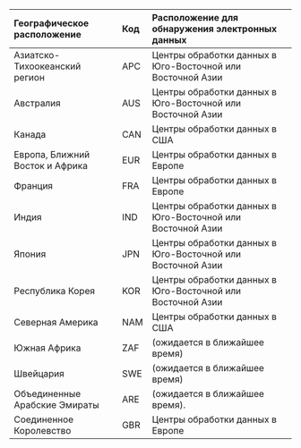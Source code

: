 
|**Географическое расположение**             |**Код**|**Расположение для обнаружения электронных данных**      |
|:----------------------------|:-------|:---------------------------------|
|Азиатско-Тихоокеанский регион                 |APC     |Центры обработки данных в Юго-Восточной или Восточной Азии|
|Австралия                    |AUS     |Центры обработки данных в Юго-Восточной или Восточной Азии|
|Канада                       |CAN     |Центры обработки данных в США                    |
|Европа, Ближний Восток и Африка|EUR     |Центры обработки данных в Европе                |
|Франция                       |FRA     |Центры обработки данных в Европе                |
|Индия                        |IND     |Центры обработки данных в Юго-Восточной или Восточной Азии|
|Япония                        |JPN     |Центры обработки данных в Юго-Восточной или Восточной Азии|
|Республика Корея                        |KOR     |Центры обработки данных в Юго-Восточной или Восточной Азии|
|Северная Америка                |NAM     |Центры обработки данных в США                    |
|Южная Африка                 |ZAF     |(ожидается в ближайшее время)                     |
|Швейцария                  |SWE     |(ожидается в ближайшее время)                     |
|Объединенные Арабские Эмираты         |ARE     |(ожидается в ближайшее время).                     |
|Соединенное Королевство               |GBR     |Центры обработки данных в Европе                |
